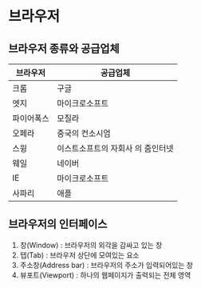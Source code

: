 # 브라우저
## 브라우저 종류와 공급업체
|브라우저|공급업체|
|--|--|
|크롬|구글|
|엣지|마이크로소프트|
|파이어폭스|모질라|
|오페라|중국의 컨소시엄|
|스윙|이스트소프트의 자회사 의 줌인터넷|
|웨일|네이버|
|IE|마이크로소프트|
|사파리|애플|
## 브라우저의 인터페이스
1. 창(Window) : 브라우저의 외각을 감싸고 있는 창
2. 탭(Tab) : 브라우저 상단에 모여있는 요소
3. 주소창(Address bar) : 브라우저의 주소가 입력되어있는 창
4. 뷰포트(Viewport) : 하나의 웹페이지가 출력되는 전체 영역
